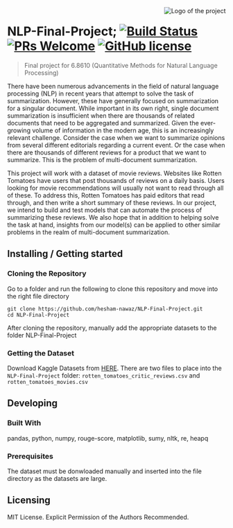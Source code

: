 <img src="https://venturebeat.com/wp-content/uploads/2018/09/natural-language-processing-e1572968977211.jpg" alt="Logo of the project" align="right">

# NLP-Final-Project; [![Build Status](https://img.shields.io/travis/npm/npm/latest.svg?style=flat-square)](https://travis-ci.org/npm/npm) [![PRs Welcome](https://img.shields.io/badge/PRs-welcome-brightgreen.svg?style=flat-square)](http://makeapullrequest.com) [![GitHub license](https://img.shields.io/badge/license-MIT-blue.svg?style=flat-square)](https://github.com/your/your-project/blob/master/LICENSE)
> Final project for 6.8610 (Quantitative Methods for Natural Language Processing)

There have been numerous advancements in the field of natural language processing (NLP) in
recent years that attempt to solve the task of summarization. However, these have generally
focused on summarization for a singular document. While important in its own right, single
document summarization is insufficient when there are thousands of related documents that need
to be aggregated and summarized. Given the ever-growing volume of information in the modern
age, this is an increasingly relevant challenge. Consider the case when we want to summarize
opinions from several different editorials regarding a current event. Or the case when there are
thousands of different reviews for a product that we want to summarize. This is the problem of
multi-document summarization.

This project will work with a dataset of movie reviews. Websites like Rotten Tomatoes have
users that post thousands of reviews on a daily basis. Users looking for movie recommendations
will usually not want to read through all of these. To address this, Rotten Tomatoes has paid
editors that read through, and then write a short summary of these reviews. In our project, we
intend to build and test models that can automate the process of summarizing these reviews. We
also hope that in addition to helping solve the task at hand, insights from our model(s) can be
applied to other similar problems in the realm of multi-document summarization.

## Installing / Getting started

### Cloning the Repository 

Go to a folder and run the following to clone this repository and move into the right file directory

```shell
git clone https://github.com/hesham-nawaz/NLP-Final-Project.git
cd NLP-Final-Project
```

After cloning the repository, manually add the appropriate datasets to the folder NLP-Final-Project

### Getting the Dataset 

Download Kaggle Datasets from [HERE](https://www.kaggle.com/datasets/stefanoleone992/rotten-tomatoes-movies-and-critic-reviews-dataset). 
There are two files to place into the `NLP-Final-Project` folder: `rotten_tomatoes_critic_reviews.csv` and `rotten_tomatoes_movies.csv`

## Developing

### Built With
pandas, python, numpy, rouge-score, matplotlib, sumy, nltk, re, heapq

### Prerequisites

The dataset must be donwloaded manually and inserted into the file directory as the datasets are large.

## Licensing

MIT License. Explicit Permission of the Authors Recommended.
